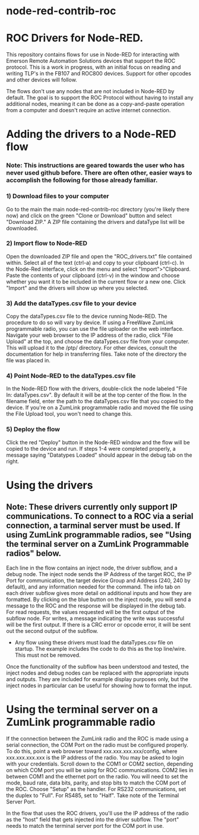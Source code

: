 # node-red-contrib-roc
# ROC Drivers for Node-RED.

This repository contains flows for use in Node-RED for interacting with Emerson Remote Automation Solutions devices that support the ROC protocol. This is a work in progress, with an initial focus on reading and writing TLP's in the FB107 and ROC800 devices. Support for other opcodes and other devices will follow.

The flows don't use any nodes that are not included in Node-RED by default. The goal is to support the ROC Protocol without having to install any additional nodes, meaning it can be done as a copy-and-paste operation from a computer and doesn't require an active internet connection.

# Adding the drivers to a Node-RED flow
### Note: This instructions are geared towards the user who has never used github before. There are often other, easier ways to accomplish the following for those already familiar.
### 1) Download files to your computer
Go to the main the main node-red-contrib-roc directory (you're likely there now) and click on the green "Clone or Download" button and select "Download ZIP." A ZIP file containing the drivers and dataType list will be downloaded. 

### 2) Import flow to Node-RED
Open the downloaded ZIP file and open the "ROC_drivers.txt" file contained within. Select all of the text (ctrl-a) and copy to your clipboard (ctrl-c). In the Node-Red interface, click on the menu and select "Import">"Clipboard. Paste the contents of your clipboard (ctrl-v) in the window and choose whether you want it to be included in the current flow or a new one. Click "Import" and the drivers will show up where you selected.

### 3) Add the dataTypes.csv file to your device
Copy the dataTypes.csv file to the device running Node-RED. The procedure to do so will vary by device. If using a FreeWave ZumLink programmable radio, you can use the file uploader on the web interface. Navigate your web browser to the IP address of the radio, click "File Upload" at the top, and choose the dataTypes.csv file from your computer. This will upload it to the /ptp/ directory. For other devices, consult the documentation for help in transferring files. Take note of the directory the file was placed in.

### 4) Point Node-RED to the dataTypes.csv file
In the Node-RED flow with the drivers, double-click the node labeled "File In: dataTypes.csv". By default it will be at the top center of the flow. In the filename field, enter the path to the dataTypes.csv file that you copied to the device. If you're on a ZumLink programmable radio and moved the file using the File Upload tool, you won't need to change this.

### 5) Deploy the flow
Click the red "Deploy" button in the Node-RED window and the flow will be copied to the device and run. If steps 1-4 were completed properly, a message saying "Datatypes Loaded" should appear in the debug tab on the right.

# Using the drivers
## Note: These drivers currently only support IP communications. To connect to a ROC via a serial connection, a tarminal server must be used. If using ZumLink programmable radios, see "Using the terminal server on a ZumLink Programmable radios" below.
Each line in the flow contains an inject node, the driver subflow, and a debug node. The inject node sends the IP Address of the target ROC, the IP Port for communication, the target device Group and Address (240, 240 by default), and any information needed for the command. The info tab on each driver subflow gives more detail on additional inputs and how they are formatted. By clicking on the blue button on the inject node, you will send a message to the ROC and the response will be displayed in the debug tab. For read requests, the values requested will be the first output of the subflow node. For writes, a message indicating the write was successful will be the first output. If there is a CRC error or opcode error, it will be sent out the second output of the subflow.

* Any flow using these drivers must load the dataTypes.csv file on startup. The example includes the code to do this as the top line/wire. This must not be removed.

Once the functionality of the subflow has been understood and tested, the inject nodes and debug nodes can be replaced with the appropriate inputs and outputs. They are included for example display purposes only, but the inject nodes in particular can be useful for showing how to format the input.

# Using the terminal server on a ZumLink programmable radio
If the connection between the ZumLink radio and the ROC is made using a serial connection, the COM Port on the radio must be configured properly. To do this, point a web browser toward xxx.xxx.xxx.xxx/config, where xxx.xxx.xxx.xxx is the IP address of the radio. You may be asked to login with your credentials. Scroll down to the COM1 or COM2 section, depending on which COM port you will be using for ROC communications. COM2 lies in between COM1 and the ethernet port on the radio. You will need to set the mode, baud rate, data bits, parity, and stop bits to match the COM port of the ROC. Choose "Setup" as the handler. For RS232 communications, set the duplex to "Full". For RS485, set to "Half". Take note of the Terminal Server Port.

In the flow that uses the ROC drivers, you'll use the IP address of the radio as the "host" field that gets injected into the driver subflow. The "port" needs to match the terminal server port for the COM port in use.
